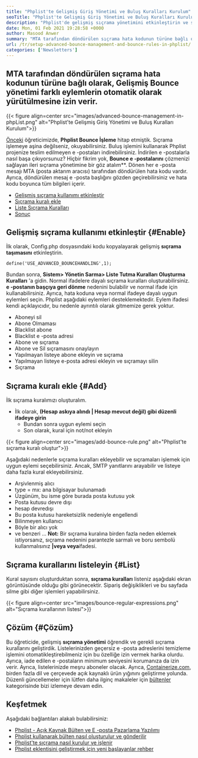 ```yaml
---
title: "Phplist'te Gelişmiş Giriş Yönetimi ve Buluş Kuralları Kurulum" 
seoTitle: "Phplist'te Gelişmiş Giriş Yönetimi ve Buluş Kuralları Kurulum" 
description: "Phplist'de gelişmiş sıçrama yönetimini etkinleştirin ve sıçrama e -postalarını kullanın. Geri dönen mesajlarda çeşitli işlemler yapmak için sıçrama kuralları oluşturun ve işlemi otomatikleştirin." 
date: Mon, 01 Feb 2021 19:28:58 +0000
author: Masood Anwer
summary: "MTA tarafından döndürülen sıçrama hata kodunun türüne bağlı olarak, Gelişmiş Bounce yönetimi farklı eylemlerin otomatik olarak yürütülmesine izin verir." 
url: /tr/setup-advanced-bounce-management-and-bounce-rules-in-phplist/
categories: ['Newsletters']
---
```


## MTA tarafından döndürülen sıçrama hata kodunun türüne bağlı olarak, Gelişmiş Bounce yönetimi farklı eylemlerin otomatik olarak yürütülmesine izin verir.

{{< figure align=center src="images/advanced-bounce-management-in-phpList.png" alt="Phplist'te Gelişmiş Giriş Yönetimi ve Buluş Kuralları Kurulum">}}

[Önceki][1] öğreticimizde,  **Phplist Bounce İşleme** hitap etmiştik. Sıçrama işlemeye aşina değilseniz, okuyabilirsiniz. Buluş işlemini kullanarak Phplist projenize teslim edilmeyen e -postaları indirebilirsiniz. İndirilen e -postalarla nasıl başa çıkıyorsunuz? Hiçbir fikrim yok, **Bounce e -postalarını**  çözmenizi sağlayan ileri sıçrama yönetimine bir göz atalım**. Dönen her e -posta mesajı MTA (posta aktarım aracısı) tarafından döndürülen hata kodu vardır. Ayrıca, döndürülen mesaj e -posta başlığını gözden geçirebilirsiniz ve hata kodu boyunca tüm bilgileri içerir.
  * [Gelişmiş sıçrama kullanımı etkinleştir][2]
  * [Sıçrama kuralı ekle][3]
  * [Liste Sıçrama Kuralları][4]
  * [Sonuç][5]

## Gelişmiş sıçrama kullanımı etkinleştir {#Enable}

İlk olarak, Config.php dosyasındaki kodu kopyalayarak gelişmiş  **sıçrama taşımasını**  etkinleştirin.
```
define('USE_ADVANCED_BOUNCEHANDLING',1);
```
Bundan sonra,  **Sistem> Yönetin Sarma> Liste Tutma Kuralları Oluşturma Kuralları**  'a gidin.
Normal ifadelere dayalı sıçrama kuralları oluşturabilirsiniz.  **e -postanın başçıya geri dönme**  nedenini bulabilir ve normal ifade için kullanabilirsiniz. Ayrıca, hata koduna veya normal ifadeye dayalı uygun eylemleri seçin. Phplist aşağıdaki eylemleri desteklemektedir. Eylem ifadesi kendi açıklayıcıdır, bu nedenle ayrıntılı olarak gitmemize gerek yoktur.
  * Aboneyi sil
  * Abone Olmaması
  * Blacklist abone
  * Blacklist e -posta adresi
  * Abone ve sıçrama
  * Abone ve Sil sıçramasını onaylayın
  * Yapılmayan listeye abone ekleyin ve sıçrama
  * Yapılmayan listeye e-posta adresi ekleyin ve sıçramayı silin
  * Sıçrama

## Sıçrama kuralı ekle {#Add}

İlk sıçrama kuralımızı oluşturalım.
* İlk olarak,  **(Hesap askıya alındı ​​| Hesap mevcut değil) gibi düzenli ifadeye girin**  
  * Bundan sonra uygun eylemi seçin
  * Son olarak, kural için not/not ekleyin

{{< figure align=center src="images/add-bounce-rule.png" alt="Phplist'te sıçrama kuralı oluştur">}}

Aşağıdaki nedenlerle sıçrama kuralları ekleyebilir ve sıçramaları işlemek için uygun eylemi seçebilirsiniz. Ancak, SMTP yanıtlarını arayabilir ve listeye daha fazla kural ekleyebilirsiniz.
  * Arşivlenmiş alıcı
  * type = mx: ana bilgisayar bulunamadı
  * Üzgünüm, bu isme göre burada posta kutusu yok
  * Posta kutusu devre dışı
  * hesap devredışı
  * Bu posta kutusu hareketsizlik nedeniyle engellendi
  * Bilinmeyen kullanıcı
  * Böyle bir alıcı yok
  * ve benzeri …
 **Not:**  Bir sıçrama kuralına birden fazla neden eklemek istiyorsanız, sıçrama nedenini parantezle sarmalı ve boru sembolü kullanmalısınız **|**veya**  veya**ifadesi.

## Sıçrama kurallarını listeleyin {#List}

Kural sayısını oluşturduktan sonra,  **sıçrama kuralları**  listeniz aşağıdaki ekran görüntüsünde olduğu gibi görünecektir. Sipariş değişiklikleri ve bu sayfada silme gibi diğer işlemleri yapabilirsiniz.

{{< figure align=center src="images/bounce-regular-expressions.png" alt="Sıçrama kurallarının listesi">}}


## Çözüm {#Çözüm}

Bu öğreticide, gelişmiş  **sıçrama yönetimi**  öğrendik ve gerekli sıçrama kurallarını geliştirdik. Listelerinizden geçersiz e -posta adreslerini temizleme işlemini otomatikleştirebilmeniz için bu özelliğe izin vermek harika olurdu. Ayrıca, iade edilen e -postaların minimum seviyesini korumanıza da izin verir. Ayrıca, listelerinizde meşru aboneler olacak.
Ayrıca, [Containerize.com][6], birden fazla dil ve çerçevede açık kaynaklı ürün yığınını geliştirme yolunda. Düzenli güncellemeler için lütfen daha ilginç makaleler için [bültenler][7] kategorisinde bizi izlemeye devam edin.

## Keşfetmek
Aşağıdaki bağlantıları alakalı bulabilirsiniz:
  * [Phplist - Açık Kaynak Bülten ve E -posta Pazarlama Yazılımı][8]
  * [Phplist kullanarak bülten nasıl oluşturulur ve gönderilir][9]
  * [Phplist'te sıçrama nasıl kurulur ve işlenir][1]
  * [Phplist eklentisini geliştirmek için yeni başlayanlar rehber][10]



 [1]: https://blog.containerize.com/newsletter/how-to-setup-and-process-bounces-in-phplist/
 [2]: #Enable
 [3]: #Add
 [4]: #List
 [5]: #Conclusion
 [6]: https://containerize.com
 [7]: https://blog.containerize.com/category/newsletter/
 [8]: https://products.containerize.com/newsletter/phplist
 [9]: https://blog.containerize.com/newsletter/how-to-create-and-send-newsletter-using-phplist/
 [10]: https://blog.containerize.com/newsletter/beginners-guide-to-develop-phplist-plugin/
